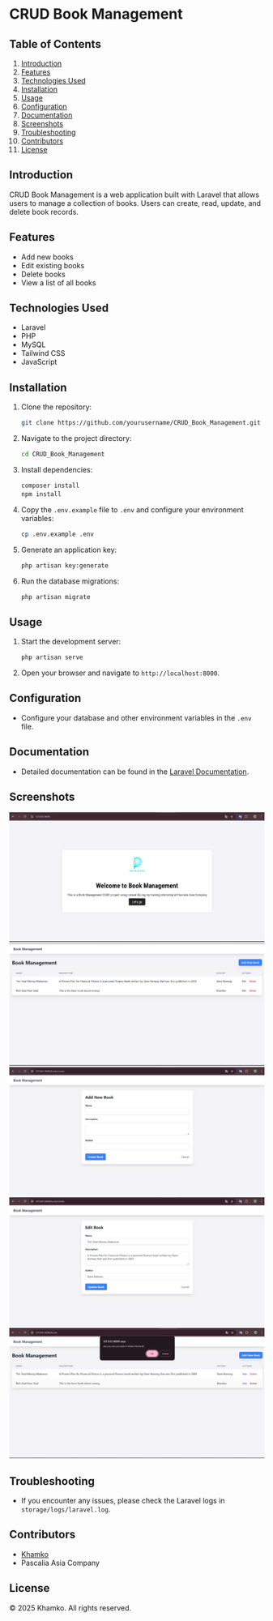 # CRUD Book Management

## Table of Contents
1. [Introduction](#introduction)
2. [Features](#features)
3. [Technologies Used](#technologies-used)
4. [Installation](#installation)
5. [Usage](#usage)
6. [Configuration](#configuration)
7. [Documentation](#documentation)
8. [Screenshots](#screenshots)
9. [Troubleshooting](#troubleshooting)
10. [Contributors](#contributors)
11. [License](#license)

## Introduction
CRUD Book Management is a web application built with Laravel that allows users to manage a collection of books. Users can create, read, update, and delete book records.

## Features
- Add new books
- Edit existing books
- Delete books
- View a list of all books

## Technologies Used
- Laravel
- PHP
- MySQL
- Tailwind CSS
- JavaScript

## Installation
1. Clone the repository:
    ```sh
    git clone https://github.com/yourusername/CRUD_Book_Management.git
    ```
2. Navigate to the project directory:
    ```sh
    cd CRUD_Book_Management
    ```
3. Install dependencies:
    ```sh
    composer install
    npm install
    ```
4. Copy the `.env.example` file to `.env` and configure your environment variables:
    ```sh
    cp .env.example .env
    ```
5. Generate an application key:
    ```sh
    php artisan key:generate
    ```
6. Run the database migrations:
    ```sh
    php artisan migrate
    ```

## Usage
1. Start the development server:
    ```sh
    php artisan serve
    ```
2. Open your browser and navigate to `http://localhost:8000`.

## Configuration
- Configure your database and other environment variables in the `.env` file.

## Documentation
- Detailed documentation can be found in the [Laravel Documentation](https://laravel.com/docs).

## Screenshots
![Home Page](screenshots/homepage.jpg)
![View a list of all books](screenshots/View%20a%20list%20of%20all%20books.jpg)
![Add new books](screenshots/Add%20new%20books.jpg)
![Edit existing books](screenshots/Edit%20existing%20books.jpg)
![Delete books](screenshots/Delete%20books.jpg)

## Troubleshooting
- If you encounter any issues, please check the Laravel logs in `storage/logs/laravel.log`.

## Contributors
- [Khamko](https://github.com/khamko07)
- Pascalia Asia Company

## License
© 2025 Khamko. All rights reserved.
